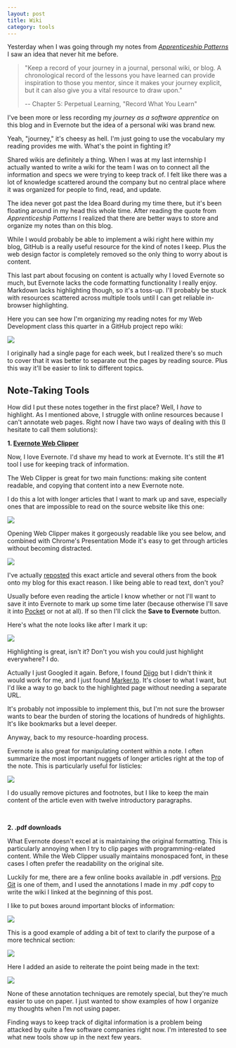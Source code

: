 ```yaml
---
layout: post
title: Wiki
category: tools
---
```


Yesterday when I was going through my notes from [<i class="fa fa-book"></i> *Apprenticeship Patterns*](http://chimera.labs.oreilly.com/books/1234000001813/index.html) I saw an idea that never hit me before.

>"Keep a record of your journey in a journal, personal wiki, or blog. A chronological record of the lessons you have learned can provide inspiration to those you mentor, since it makes your journey explicit, but it can also give you a vital resource to draw upon."
>
>-- Chapter 5: Perpetual Learning, "Record What You Learn"

I've been more or less recording my *journey as a software apprentice* on this blog and in Evernote but the idea of a personal wiki was brand new.

<aside name="instance" style="top: 350px;"><p>Yeah, "journey," it's cheesy as hell. I'm just going to use the vocabulary my reading provides me with. What's the point in fighting it?</p></aside>

Shared wikis are definitely a thing. When I was at my last internship I actually wanted to write a wiki for the team I was on to connect all the information and specs we were trying to keep track of. I felt like there was a lot of knowledge scattered around the company but no central place where it was organized for people to find, read, and update.

The idea never got past the Idea Board during my time there, but it's been floating around in my head this whole time. After reading the quote from *Apprenticeship Patterns* I realized that there are better ways to store and organize my notes than on this blog.

While I would probably be able to implement a wiki right here within my blog, GitHub is a really useful resource for the kind of notes I keep. Plus the web design factor is completely removed so the only thing to worry about is content.

This last part about focusing on content is actually why I loved Evernote so much, but Evernote lacks the code formatting functionality I really enjoy. Markdown lacks highlighting though, so it's a toss-up. I'll probably be stuck with resources scattered across multiple tools until I can get reliable in-browser highlighting.

Here you can see how I'm organizing my reading notes for my Web Development class this quarter in a GitHub project repo wiki:

<a href="https://github.com/shelbyspees/cs290_notes/wiki/Simple-Git-Examples"><img class="wide" src="{{ site.url }}/assets/files/notes-wiki.png"/></a>

I originally had a single page for each week, but I realized there's so much to cover that it was better to separate out the pages by reading source. Plus this way it'll be easier to link to different topics.








<h2 class="anchor" id="tools">Note-Taking Tools</h2>

How did I put these notes together in the first place? Well, I *have* to highlight. As I mentioned above, I struggle with online resources because I can't annotate web pages. Right now I have two ways of dealing with this (I hesitate to call them solutions):

**1\. [Evernote Web Clipper](https://evernote.com/webclipper/)**

Now, I love Evernote. I'd shave my head to work at Evernote. It's still the #1 tool I use for keeping track of information.

The Web Clipper is great for two main functions: making site content readable, and copying that content into a new Evernote note.

I do this a lot with longer articles that I want to mark up and save, especially ones that are impossible to read on the source website like this one:

<img class="wide" src="{{ site.url }}/assets/files/guru-unreadable.png"/>

Opening Web Clipper makes it gorgeously readable like you see below, and combined with Chrome's Presentation Mode it's easy to get through articles without becoming distracted.

<img class="wide" src="{{ site.url }}/assets/files/guru-readable.png"/>

I've actually [reposted](http://shelbyspees.github.io/speesblog/leadership/2015/03/01/the-guru-myth.html) this exact article and several others from the book onto my blog for this exact reason. I like being able to read text, don't you?

Usually before even reading the article I know whether or not I'll want to save it into Evernote to mark up some time later (because otherwise I'll save it into [Pocket](https://getpocket.com/add/?ep=1) or not at all). If so then I'll click the **Save to Evernote** button.

Here's what the note looks like after I mark it up:

<img class="wide" src="{{ site.url }}/assets/files/guru-note.png"/>

Highlighting is great, isn't it? Don't you wish you could just highlight everywhere? I do. 

Actually I just Googled it again. Before, I found [Diigo](https://www.diigo.com/) but I didn't think it would work for me, and I just found [Marker.to](http://marker.to/). It's closer to what I want, but I'd like a way to go back to the highlighted page without needing a separate URL.

It's probably not impossible to implement this, but I'm not sure the browser wants to bear the burden of storing the locations of hundreds of highlights. It's like bookmarks but a level deeper.

Anyway, back to my resource-hoarding process.

Evernote is also great for manipulating content within a note. I often summarize the most important nuggets of longer articles right at the top of the note. This is particularly useful for listicles:

<img class="wide" src="{{ site.url }}/assets/files/list-note.png"/>

I do usually remove pictures and footnotes, but I like to keep the main content of the article even with twelve introductory paragraphs.

<br>

**2\. .pdf downloads**

What Evernote doesn't excel at is maintaining the original formatting. This is particularly annoying when I try to clip pages with programming-related content. While the Web Clipper usually maintains monospaced font, in these cases I often prefer the readability on the original site.

Luckily for me, there are a few online books available in .pdf versions. [Pro Git](http://git-scm.com/book/en/v2) is one of them, and I used the annotations I made in my .pdf copy to write the wiki I linked at the beginning of this post.

I like to put boxes around important blocks of information:

<img class="wide" src="{{ site.url }}/assets/files/progit1.png"/>

This is a good example of adding a bit of text to clarify the purpose of a more technical section:

<img class="wide" src="{{ site.url }}/assets/files/progit2.png"/>

Here I added an aside to reiterate the point being made in the text:

<img class="wide" src="{{ site.url }}/assets/files/progit3.png"/>

None of these annotation techniques are remotely special, but they're much easier to use on paper. I just wanted to show examples of how I organize my thoughts when I'm not using paper.

Finding ways to keep track of digital information is a problem being attacked by quite a few software companies right now. I'm interested to see what new tools show up in the next few years.